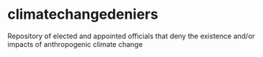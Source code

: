 climatechangedeniers
====================

Repository of elected and appointed officials that deny the existence and/or impacts of anthropogenic climate change
